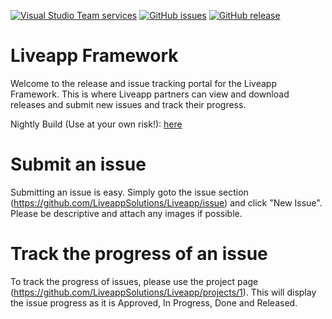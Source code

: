 [![Visual Studio Team services](https://img.shields.io/vso/build/liveappsolutions/c6ac97a3-358b-4038-b3d9-8ef5e91362a7/5.svg)](https://github.com/LiveappSolutions/Liveapp) [![GitHub issues](https://img.shields.io/github/issues/liveappsolutions/liveapp.svg)](https://github.com/LiveappSolutions/Liveapp/issues) [![GitHub release](https://img.shields.io/github/release/liveappsolutions/liveapp.svg)](https://github.com/LiveappSolutions/Liveapp/releases)
# Liveapp Framework

Welcome to the release and issue tracking portal for the Liveapp Framework. This is where Liveapp partners can view and download releases and submit new issues and track their progress.

Nightly Build (Use at your own risk!): [here](https://dev.liveapp.com.au/Downloads/Nightly.zip)

# Submit an issue

Submitting an issue is easy. Simply goto the issue section (https://github.com/LiveappSolutions/Liveapp/issue) and click "New Issue". Please be descriptive and attach any images if possible.

# Track the progress of an issue

To track the progress of issues, please use the project page (https://github.com/LiveappSolutions/Liveapp/projects/1). This will display the issue progress as it is Approved, In Progress, Done and Released.
